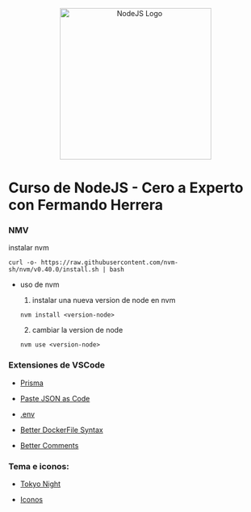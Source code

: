 <p align="center">
  <a href="https://nodejs.org/en" target="blank"><img src="https://user-images.githubusercontent.com/3438503/260495760-ca5d8c24-b382-43d9-8fbe-d905b4b208f0.png" width="300" alt="NodeJS Logo" /></a>
</p>

# Curso de NodeJS - Cero a Experto con Fermando Herrera

### NMV

instalar nvm
```
curl -o- https://raw.githubusercontent.com/nvm-sh/nvm/v0.40.0/install.sh | bash
```

- uso de nvm
	1. instalar una nueva version de node en nvm
	```
	nvm install <version-node>
	```
	2. cambiar la version de node

	```
	nvm use <version-node>
	```


### Extensiones de VSCode

* [Prisma](https://marketplace.visualstudio.com/items?itemName=Prisma.prisma)

* [Paste JSON as Code](https://marketplace.visualstudio.com/items?itemName=quicktype.quicktype)

* [.env](https://marketplace.visualstudio.com/items?itemName=mikestead.dotenv)

* [Better DockerFile Syntax](https://marketplace.visualstudio.com/items?itemName=jeff-hykin.better-dockerfile-syntax)

* [Better Comments](https://marketplace.visualstudio.com/items?itemName=aaron-bond.better-comments)


### Tema e iconos:

* [Tokyo Night](https://marketplace.visualstudio.com/items?itemName=enkia.tokyo-night)

* [Iconos](https://marketplace.visualstudio.com/items?itemName=PKief.material-icon-theme)
